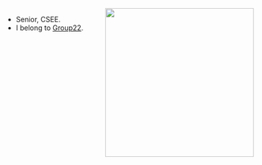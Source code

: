 <img width='300' align='right' src='http://ourmine.googlecode.com/svn/trunk/share/img/LeeBlake.jpg'>

<ul><li>Senior, CSEE.<br>
</li><li>I belong to <a href='Group22.md'>Group22</a>.